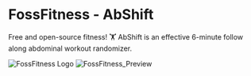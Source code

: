 # FossFitness - AbShift
Free and open-source fitness! 🏋️ AbShift is an effective 6-minute follow along abdominal workout randomizer.

![FossFitness Logo](https://i.imgur.com/EAooSIW.png)
![FossFitness_Preview](https://i.imgur.com/ydWEnBg.jpg)